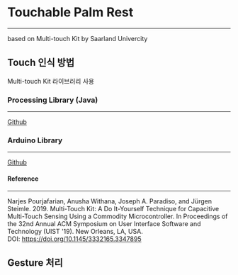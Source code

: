 # Touchable Palm Rest
---
based on Multi-touch Kit by Saarland Univercity 

## Touch 인식 방법

Multi-touch Kit 라이브러리 사용

### Processing Library (Java)
---
[Github](https://github.com/HCI-Lab-Saarland/MultiTouchKitUI)


### Arduino Library
---
[Github](https://github.com/HCI-Lab-Saarland/MultiTouchKit)

#### Reference
---
Narjes Pourjafarian, Anusha Withana, Joseph A. Paradiso, and Jürgen Steimle. 2019. Multi-Touch Kit: A Do
It-Yourself Technique for Capacitive Multi-Touch Sensing Using a Commodity Microcontroller. In Proceedings 
of the 32nd Annual ACM Symposium on User Interface Software and Technology (UIST '19). New Orleans, 
LA, USA.  
DOI: https://doi.org/10.1145/3332165.3347895

## Gesture 처리


## 